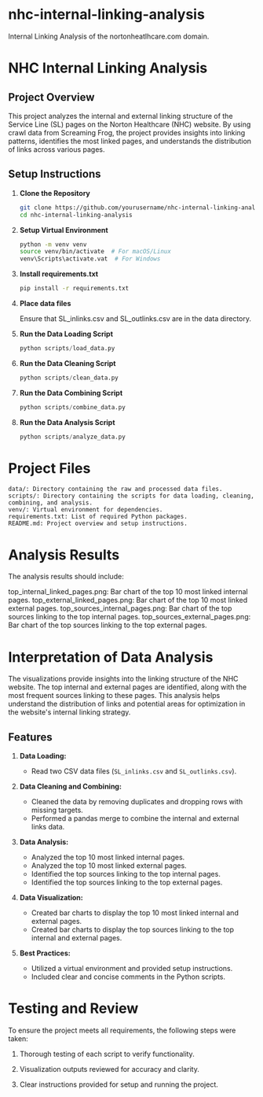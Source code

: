 # nhc-internal-linking-analysis
Internal Linking Analysis of the nortonheatlhcare.com domain.

# NHC Internal Linking Analysis

## Project Overview
This project analyzes the internal and external linking structure of the Service Line (SL) pages on the Norton Healthcare (NHC) website. By using crawl data from Screaming Frog, the project provides insights into linking patterns, identifies the most linked pages, and understands the distribution of links across various pages.

## Setup Instructions
1. **Clone the Repository**
   ```bash
   git clone https://github.com/yourusername/nhc-internal-linking-analysis.git
   cd nhc-internal-linking-analysis

2. **Setup Virtual Environment**
    ```bash
    python -m venv venv
    source venv/bin/activate  # For macOS/Linux
    venv\Scripts\activate.vat  # For Windows

3. **Install requirements.txt**
    ```bash
    pip install -r requirements.txt

4. **Place data files**
    
    Ensure that SL_inlinks.csv and SL_outlinks.csv are in the data directory.

5. **Run the Data Loading Script**
    ```python
    python scripts/load_data.py

6. **Run the Data Cleaning Script**
    ```python
    python scripts/clean_data.py

7. **Run the Data Combining Script**
    ```python
    python scripts/combine_data.py

8. **Run the Data Analysis Script**
    ```python
    python scripts/analyze_data.py


# Project Files
    data/: Directory containing the raw and processed data files.
    scripts/: Directory containing the scripts for data loading, cleaning, combining, and analysis.
    venv/: Virtual environment for dependencies.
    requirements.txt: List of required Python packages.
    README.md: Project overview and setup instructions.

# Analysis Results
The analysis results should include:

top_internal_linked_pages.png: Bar chart of the top 10 most linked internal pages.
top_external_linked_pages.png: Bar chart of the top 10 most linked external pages.
top_sources_internal_pages.png: Bar chart of the top sources linking to the top internal pages.
top_sources_external_pages.png: Bar chart of the top sources linking to the top external pages.

# Interpretation of Data Analysis
The visualizations provide insights into the linking structure of the NHC website. The top internal and external pages are identified, along with the most frequent sources linking to these pages. This analysis helps understand the distribution of links and potential areas for optimization in the website's internal linking strategy.

## Features
1. **Data Loading:**
   - Read two CSV data files (`SL_inlinks.csv` and `SL_outlinks.csv`).

2. **Data Cleaning and Combining:**
   - Cleaned the data by removing duplicates and dropping rows with missing targets.
   - Performed a pandas merge to combine the internal and external links data.

3. **Data Analysis:**
   - Analyzed the top 10 most linked internal pages.
   - Analyzed the top 10 most linked external pages.
   - Identified the top sources linking to the top internal pages.
   - Identified the top sources linking to the top external pages.

4. **Data Visualization:**
   - Created bar charts to display the top 10 most linked internal and external pages.
   - Created bar charts to display the top sources linking to the top internal and external pages.

5. **Best Practices:**
   - Utilized a virtual environment and provided setup instructions.
   - Included clear and concise comments in the Python scripts.

# Testing and Review
To ensure the project meets all requirements, the following steps were taken:
1. Thorough testing of each script to verify functionality.

2. Visualization outputs reviewed for accuracy and clarity.

3. Clear instructions provided for setup and running the project.